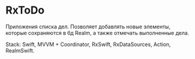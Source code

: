 # RxToDo
Приложения списка дел.
Позволяет добавлять новые элементы, которые сохраняются в бд Realm, а также отмечать выполненные дела.

Stack: Swift, MVVM + Coordinator, RxSwift, RxDataSources, Action, RealmSwift.
